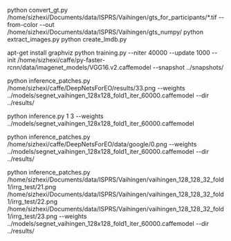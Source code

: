 python convert_gt.py /home/sizhexi/Documents/data/ISPRS/Vaihingen/gts_for_participants/*.tif --from-color --out /home/sizhexi/Documents/data/ISPRS/Vaihingen/gts_numpy/
python extract_images.py
python create_lmdb.py

apt-get install graphviz
python training.py --niter 40000 --update 1000 --init /home/sizhexi/caffe/py-faster-rcnn/data/imagenet_models/VGG16.v2.caffemodel --snapshot ../snapshots/

python inference_patches.py /home/sizhexi/caffe/DeepNetsForEO/results/33.png   --weights ../models/segnet_vaihingen_128x128_fold1_iter_60000.caffemodel --dir ../results/

python inference.py 1 3 --weights ../models/segnet_vaihingen_128x128_fold1_iter_60000.caffemodel

python inference_patches.py /home/sizhexi/caffe/DeepNetsForEO/data/google/0.png   --weights ../models/segnet_vaihingen_128x128_fold1_iter_60000.caffemodel --dir ../results/

python inference_patches.py /home/sizhexi/Documents/data/ISPRS/Vaihingen/vaihingen_128_128_32_fold1/irrg_test/21.png /home/sizhexi/Documents/data/ISPRS/Vaihingen/vaihingen_128_128_32_fold1/irrg_test/22.png /home/sizhexi/Documents/data/ISPRS/Vaihingen/vaihingen_128_128_32_fold1/irrg_test/23.png --weights ../models/segnet_vaihingen_128x128_fold1_iter_60000.caffemodel --dir ../results/


